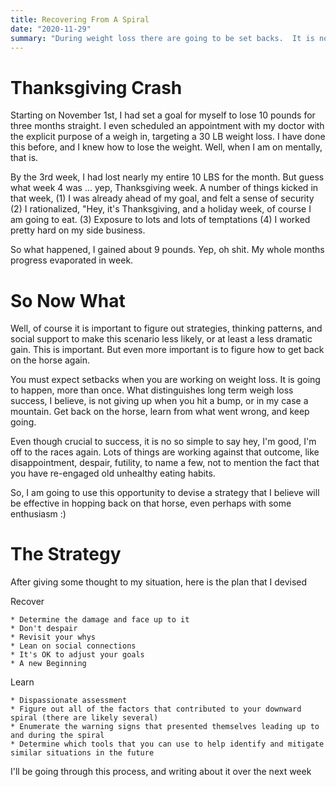 ```yaml
---
title: Recovering From A Spiral
date: "2020-11-29"
summary: "During weight loss there are going to be set backs.  It is not a question of if, but when (after all we are human).  The real question, however, is how do you recover, especially after a significant downward spiral."
---
```


# Thanksgiving Crash

Starting on November 1st, I had set a goal for myself to lose 10 pounds for three months straight.  I even scheduled an appointment with my doctor with the explicit purpose of a weigh in, targeting a 30 LB weight loss.  I have done this before, and I knew how to lose the weight.  Well, when I am on mentally, that is.

By the 3rd week, I had lost nearly my entire 10 LBS for the month.  But guess what week 4 was ... yep, Thanksgiving week.  A number of things kicked in that week, (1) I was already ahead of my goal, and felt a sense of security (2) I rationalized, "Hey, it's Thanksgiving, and a holiday week, of course I am going to eat.  (3) Exposure to lots and lots of temptations (4) I worked pretty hard on my side business.

So what happened, I gained about 9 pounds.  Yep, oh shit.  My whole months progress evaporated in week.

# So Now What

Well, of course it is important to figure out strategies, thinking patterns, and social support to make this scenario less likely, or at least a less dramatic gain.  This is important.  But even more important is to figure how to get back on the horse again.

You must expect setbacks when you are working on weight loss.  It is going to happen, more than once.  What distinguishes long term weigh loss success, I believe, is not giving up when you hit a bump, or in my case a mountain.  Get back on the horse, learn from what went wrong, and keep going.

Even though crucial to success, it is no so simple to say hey, I'm good, I'm off to the races again.  Lots of things are working against that outcome, like disappointment, despair, futility, to name a few, not to mention the fact that you have re-engaged old unhealthy eating habits.

So, I am going to use this opportunity to devise a strategy that I believe will be effective in hopping back on that horse, even perhaps with some enthusiasm :)

# The Strategy

After giving some thought to my situation, here is the plan that I devised

Recover
```
* Determine the damage and face up to it
* Don't despair
* Revisit your whys
* Lean on social connections
* It's OK to adjust your goals
* A new Beginning
```

Learn
```
* Dispassionate assessment
* Figure out all of the factors that contributed to your downward spiral (there are likely several)
* Enumerate the warning signs that presented themselves leading up to and during the spiral
* Determine which tools that you can use to help identify and mitigate similar situations in the future
```

I'll be going through this process, and writing about it over the next week